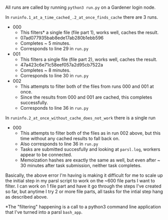 All runs are called by running `python3 run.py` on a Gardener login node.

In `runinfo.1_at_a_time_cached_.2_at_once_finds_cache` there are 3 runs.
 * 000
   * This filters* a single file (file part 1), works well, caches the result.
   * 07ad077935bab8ede17ab280b1ebb596
   * Completes ~ 5 minutes.
   * Corresponds to line 29 in `run.py`
 * 001
   * This filters a single file (file part 2), works well, caches the result.
   * 47a423c6e71c58eef057a2d95cb7522a
   * Completes ~ 8 minutes.
   * Corresponds to line 30 in `run.py`
 * 002
   * This attempts to filter both of the files from runs 000 and 001 at once.
   * Since the results from 000 and 001 are cached, this completes successfully.  
   * Corresponds to line  36 in `run.py`
     

In `runinfo.2_at_once_without_cache_does_not_work` there is a single run
 * 000
   * This attempts to filter both of the files as in run 002 above, but this
     time without any cached results to fall back on.
   * Also corresponds to line  36 in `run.py`
   * Tasks are submitted succesfully and looking at `parsl.log`, workers appear
     to be connected.
   * Memoization hashes are exactly the same as well, but even after ~ 30
     minutes after task submission, neither task completes.


Basically, the above error I'm having is making it difficult for me to scale up
the initial step in my parsl script to work on the ~600 file parts I want to
filter. I can work on 1 file part and have it go through the steps I've created
so far, but anytime I try 2 or more file parts, all tasks for the intial step
hang as described above.

*The "filtering" happening is a call to a python3 command line application that
I've turned into a parsl `bash_app`.
